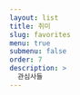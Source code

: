 ```yaml
---
layout: list
title: 취미
slug: favorites
menu: true
submenu: false
order: 7
description: >
  관심사들
---
```

